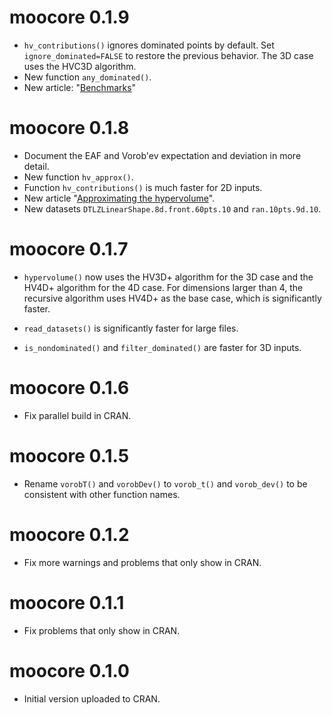 # moocore 0.1.9

 * `hv_contributions()` ignores dominated points by default.  Set `ignore_dominated=FALSE` to restore the previous behavior.  The 3D case uses the HVC3D algorithm.
 * New function `any_dominated()`.
 * New article: "[Benchmarks](https://multi-objective.github.io/moocore/r/articles/benchmarks.html)"

# moocore 0.1.8

 * Document the EAF and Vorob'ev expectation and deviation in more detail.
 * New function `hv_approx()`.
 * Function `hv_contributions()` is much faster for 2D inputs.
 * New article "[Approximating the hypervolume](https://multi-objective.github.io/moocore/r/articles/hv_approx.html)".
 * New datasets `DTLZLinearShape.8d.front.60pts.10` and `ran.10pts.9d.10`.

# moocore 0.1.7

 * `hypervolume()` now uses the HV3D+ algorithm for the 3D case and the HV4D+ algorithm for the 4D case.
   For dimensions larger than 4, the recursive algorithm uses HV4D+ as the base case, which is significantly faster.

 * `read_datasets()` is significantly faster for large files.

 * `is_nondominated()` and `filter_dominated()` are faster for 3D inputs.

# moocore 0.1.6

 * Fix parallel build in CRAN.

# moocore 0.1.5

 * Rename `vorobT()` and `vorobDev()` to `vorob_t()` and `vorob_dev()` to be
   consistent with other function names.

# moocore 0.1.2

 * Fix more warnings and problems that only show in CRAN.

# moocore 0.1.1

 * Fix problems that only show in CRAN.

# moocore 0.1.0

 * Initial version uploaded to CRAN.
